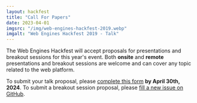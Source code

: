 ```yaml
---
layout: hackfest
title: "Call For Papers"
date: 2023-04-01
imgsrc: "/img/web-engines-hackfest-2019.webp"
imgalt: "Web Engines Hackfest 2019 - Talk"
---
```


The Web Engines Hackfest will accept proposals for presentations and breakout sessions for this year's event. Both **onsite** and **remote** presentations and breakout sessions are welcome and can cover any topic related to the web platform.

To submit your talk proposal, please [complete this form](https://forms.gle/rwfr1JEnYQBJJAks7) **by April 30th, 2024**. To submit a breakout session proposal, please [fill a new issue on GitHub](https://github.com/Igalia/webengineshackfest/issues/new?template=breakout_session.yaml).

